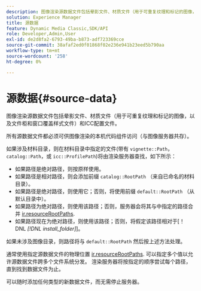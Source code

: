 ```yaml
---
description: 图像渲染源数据文件包括晕影文件、材质文件（用于可重复纹理和标记的图像，以及文件柜和窗口覆盖样式文件）和ICC配置文件。
solution: Experience Manager
title: 源数据
feature: Dynamic Media Classic,SDK/API
role: Developer,Admin,User
exl-id: de2d8fa2-6793-49ba-b873-adf723369cce
source-git-commit: 38afaf2ed0f01868f02e236e941b23eed5b790aa
workflow-type: tm+mt
source-wordcount: '258'
ht-degree: 0%

---
```


# 源数据{#source-data}

图像渲染源数据文件包括晕影文件、材质文件（用于可重复纹理和标记的图像，以及文件柜和窗口覆盖样式文件）和ICC配置文件。

所有源数据文件都必须可供图像渲染的本机代码组件访问（与图像服务器共存）。

如果涉及材料目录，则在材料目录中指定的文件(带有 `vignette::Path`， `catalog::Path`，或 `icc::ProfilePath`)将由渲染服务器查找，如下所示：

* 如果路径是绝对路径，则按原样使用。
* 如果路径是相对路径，则会添加前缀 `catalog::RootPath` （来自已命名的材料目录）。
* 如果路径是绝对路径，则使用它；否则，将使用前缀 `default::RootPath` （从默认目录中）。
* 如果路径为绝对路径，则使用该路径；否则，服务器会将其与中指定的路径合并 [ir.resourceRootPaths](../../../../../../ir-api/server-admin/image-rendering-api-ref/c-ir-server-administration/c-ir-configuration-settings-reference/c-ir-resource-root-folders.md#concept-39a34d2239934079bb396e1bf568a9c2).
* 如果路径现在为绝对路径，则使用该路径；否则，将假定该路径相对于[！DNL  *[!DNL install_folder]*]。

如果未涉及图像目录，则路径将与 `default::RootPath` 然后按上述方法处理。

通常使用指定源数据文件的物理位置 [ir.resourceRootPaths](../../../../../../ir-api/server-admin/image-rendering-api-ref/c-ir-server-administration/c-ir-configuration-settings-reference/c-ir-resource-root-folders.md#concept-39a34d2239934079bb396e1bf568a9c2). 可以指定多个值以允许源数据文件跨多个文件系统分发。 渲染服务器将按指定的顺序尝试每个路径，直到找到数据文件为止。

可以随时添加任何类型的新数据文件，而无需停止服务器。
